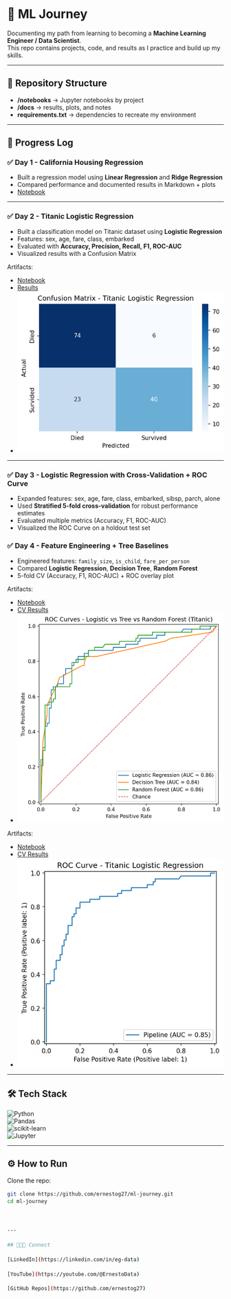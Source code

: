 # 🚀 ML Journey  

Documenting my path from learning to becoming a **Machine Learning Engineer / Data Scientist**.  
This repo contains projects, code, and results as I practice and build up my skills.  

---

## 📂 Repository Structure  

- **/notebooks** → Jupyter notebooks by project  
- **/docs** → results, plots, and notes  
- **requirements.txt** → dependencies to recreate my environment  

---

## 📆 Progress Log  

### ✅ Day 1 - California Housing Regression  
- Built a regression model using **Linear Regression** and **Ridge Regression**  
- Compared performance and documented results in Markdown + plots  
- [Notebook](notebooks/01_california_regression.ipynb)  

---

### ✅ Day 2 - Titanic Logistic Regression  
- Built a classification model on Titanic dataset using **Logistic Regression**  
- Features: sex, age, fare, class, embarked  
- Evaluated with **Accuracy, Precision, Recall, F1, ROC-AUC**  
- Visualized results with a Confusion Matrix  

Artifacts:  
- [Notebook](notebooks/02_titanic_classification.ipynb)  
- [Results](docs/titanic_results.md)  
- ![Confusion Matrix](docs/titanic_confusion.png)  

---

### ✅ Day 3 - Logistic Regression with Cross-Validation + ROC Curve  
- Expanded features: sex, age, fare, class, embarked, sibsp, parch, alone  
- Used **Stratified 5-fold cross-validation** for robust performance estimates  
- Evaluated multiple metrics (Accuracy, F1, ROC-AUC)  
- Visualized the ROC Curve on a holdout test set  

### ✅ Day 4 - Feature Engineering + Tree Baselines
- Engineered features: `family_size`, `is_child`, `fare_per_person`
- Compared **Logistic Regression**, **Decision Tree**, **Random Forest**
- 5-fold CV (Accuracy, F1, ROC-AUC) + ROC overlay plot

Artifacts:
- [Notebook](notebooks/04_titanic_feature_engineering_trees.ipynb)  
- [CV Results](docs/titanic_day4_cv_results.md)  
- ![ROC Overlay](docs/titanic_day4_roc_overlay.png)

Artifacts:  
- [Notebook](notebooks/03_titanic_logreg_cv.ipynb)  
- [CV Results](docs/titanic_cv_results.md)  
- ![ROC Curve](docs/titanic_roc_curve.png)  

---

## 🛠️ Tech Stack  

![Python](https://img.shields.io/badge/Python-3.10-blue?logo=python)  
![Pandas](https://img.shields.io/badge/Pandas-Data--Analysis-lightgrey?logo=pandas)  
![scikit-learn](https://img.shields.io/badge/scikit--learn-ML-orange?logo=scikit-learn)  
![Jupyter](https://img.shields.io/badge/Jupyter-Notebook-red?logo=jupyter)  

---

## ⚙️ How to Run  

Clone the repo:  
```bash
git clone https://github.com/ernestog27/ml-journey.git
cd ml-journey



---

## 👨🏾‍💻 Connect

[LinkedIn](https://linkedin.com/in/eg-data)

[YouTube](https://youtube.com/@ErnestoData)

[GitHub Repos](https://github.com/ernestog27) 

